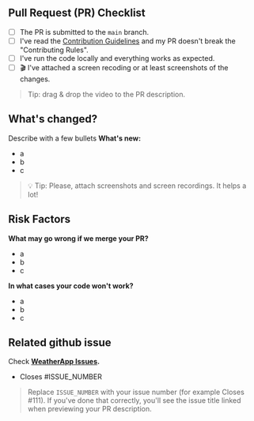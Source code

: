 ## Pull Request (PR) Checklist

- [ ] The PR is submitted to the `main` branch.
- [ ] I've read the [Contribution Guidelines](https://github.com/VladShurakov/WeatherApp/blob/master/CONTRIBUTING.md) and my PR doesn't break the "Contributing Rules".
- [ ] I've run the code locally and everything works as expected.
- [ ] 🎬 I've attached a screen recoding or at least screenshots of the changes. 

> Tip: drag & drop the video to the PR description.

## What's changed?
<!--
Tip: you can attach screenshots using a markdown table.

Before | After
-------|---
image1 | image2
-->

Describe with a few bullets **What's new:**

- a
- b
- c

> 💡 Tip: Please, attach screenshots and screen recordings. It helps a lot!

## Risk Factors

**What may go wrong if we merge your PR?**

- a
- b
- c

**In what cases your code won't work?**

- a
- b
- c

## Related github issue

Check **[WeatherApp Issues](https://github.com/VladShurakov/WeatherApp/issues).**

- Closes #ISSUE_NUMBER

> Replace `ISSUE_NUMBER` with your issue number (for example Closes #111). If you've done that correctly, you'll see the issue title linked when previewing your PR description.
